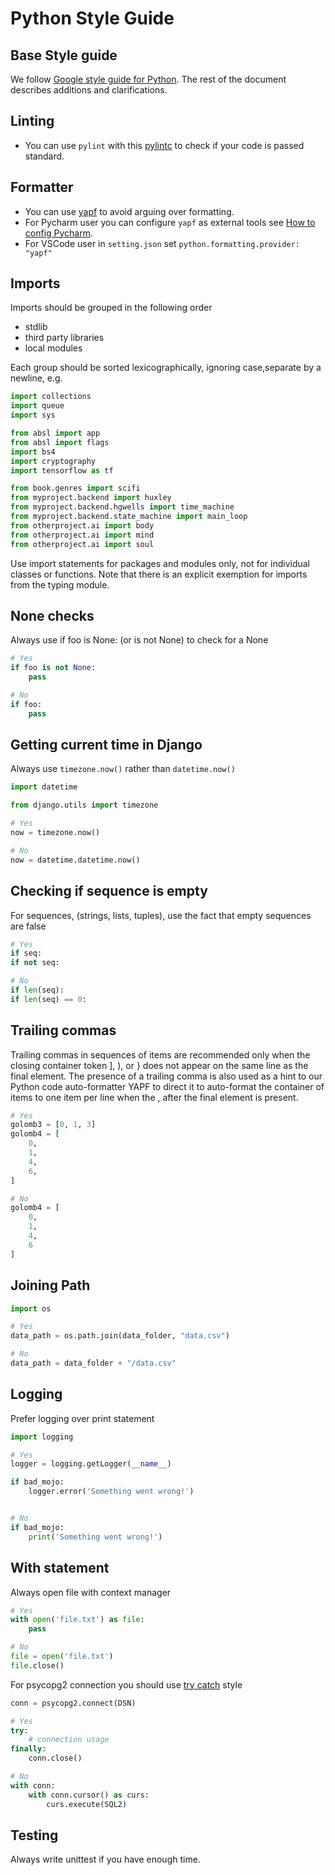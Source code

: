 # Python Style Guide

## Base Style guide

We follow [Google style guide for Python](https://google.github.io/styleguide/pyguide.html). The rest of the document describes additions and clarifications.

## Linting

* You can use `pylint` with this [pylintc](https://google.github.io/styleguide/pylintrc) to check if your code is passed standard.

## Formatter

* You can use [yapf](https://github.com/google/yapf/) to avoid arguing over formatting.
* For Pycharm user you can configure `yapf` as external tools see [How to config Pycharm](PYCHARM.md).
* For VSCode user in `setting.json` set `python.formatting.provider: "yapf"`

## Imports

Imports should be grouped in the following order

* stdlib
* third party libraries
* local modules

Each group should be sorted lexicographically, ignoring case,separate by a newline, e.g.

```python
import collections
import queue
import sys

from absl import app
from absl import flags
import bs4
import cryptography
import tensorflow as tf

from book.genres import scifi
from myproject.backend import huxley
from myproject.backend.hgwells import time_machine
from myproject.backend.state_machine import main_loop
from otherproject.ai import body
from otherproject.ai import mind
from otherproject.ai import soul

```

Use import statements for packages and modules only, not for individual classes or functions. Note that there is an explicit exemption for imports from the typing module.

## None checks

Always use if foo is None: (or is not None) to check for a None

```python
# Yes
if foo is not None:
    pass

# No
if foo:
    pass
```

## Getting current time in Django

Always use `timezone.now()` rather than `datetime.now()`

```python
import datetime

from django.utils import timezone

# Yes
now = timezone.now()

# No
now = datetime.datetime.now()
```

## Checking if sequence is empty

For sequences, (strings, lists, tuples), use the fact that empty sequences are false

```python
# Yes
if seq:
if not seq:

# No
if len(seq):
if len(seq) == 0:
```

## Trailing commas

Trailing commas in sequences of items are recommended only when the closing container token ], ), or } does not appear on the same line as the final element. The presence of a trailing comma is also used as a hint to our Python code auto-formatter YAPF to direct it to auto-format the container of items to one item per line when the , after the final element is present.

```python
# Yes
golomb3 = [0, 1, 3]
golomb4 = [
    0,
    1,
    4,
    6,
]

# No
golomb4 = [
    0,
    1,
    4,
    6
]
```

## Joining Path

```python
import os

# Yes
data_path = os.path.join(data_folder, "data.csv")

# No
data_path = data_folder + "/data.csv"
```

## Logging

Prefer logging over print statement

```python
import logging

# Yes
logger = logging.getLogger(__name__)

if bad_mojo:
    logger.error('Something went wrong!')


# No
if bad_mojo:
    print('Something went wrong!')
```

## With statement

Always open file with context manager

```python
# Yes
with open('file.txt') as file:
    pass

# No
file = open('file.txt')
file.close()
```

For psycopg2 connection you should use [try catch](https://www.psycopg.org/docs/usage.html#with-statement) style

```python
conn = psycopg2.connect(DSN)

# Yes
try:
    # connection usage
finally:
    conn.close()

# No
with conn:
    with conn.cursor() as curs:
        curs.execute(SQL2)
```


## Testing

Always write unittest if you have enough time.

